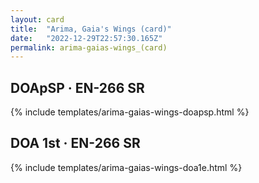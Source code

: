```yaml
---
layout: card
title:  "Arima, Gaia's Wings (card)"
date:   "2022-12-29T22:57:30.165Z"
permalink: arima-gaias-wings_(card)
---
```


## DOApSP &middot; EN-266 SR

{% include templates/arima-gaias-wings-doapsp.html %}


## DOA 1st &middot; EN-266 SR

{% include templates/arima-gaias-wings-doa1e.html %}
